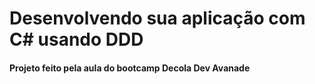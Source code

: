 # Desenvolvendo sua aplicação com C# usando DDD

#### Projeto feito pela aula do bootcamp Decola Dev Avanade
